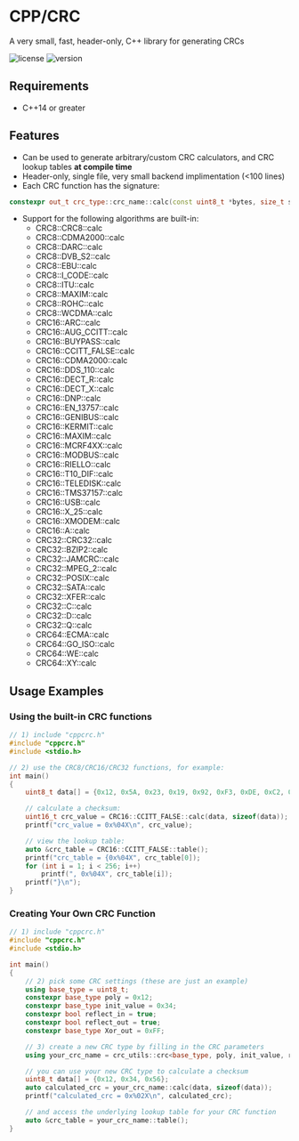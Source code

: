 # CPP/CRC
A very small, fast, header-only, C++ library for generating CRCs

![license](https://img.shields.io/badge/license-MIT-informational) ![version](https://img.shields.io/badge/version-1.0-blue)

## Requirements
* C++14 or greater

## Features
* Can be used to generate arbitrary/custom CRC calculators, and CRC lookup tables **at compile time**
* Header-only, single file, very small backend implimentation (<100 lines)
* Each CRC function has the signature:
```cpp
constexpr out_t crc_type::crc_name::calc(const uint8_t *bytes, size_t size, out_t crc = initial_value)
```
* Support for the following algorithms are built-in:
    * CRC8::CRC8::calc
    * CRC8::CDMA2000::calc
    * CRC8::DARC::calc
    * CRC8::DVB_S2::calc
    * CRC8::EBU::calc
    * CRC8::I_CODE::calc
    * CRC8::ITU::calc
    * CRC8::MAXIM::calc
    * CRC8::ROHC::calc
    * CRC8::WCDMA::calc
    * CRC16::ARC::calc
    * CRC16::AUG_CCITT::calc
    * CRC16::BUYPASS::calc
    * CRC16::CCITT_FALSE::calc
    * CRC16::CDMA2000::calc
    * CRC16::DDS_110::calc
    * CRC16::DECT_R::calc
    * CRC16::DECT_X::calc
    * CRC16::DNP::calc
    * CRC16::EN_13757::calc
    * CRC16::GENIBUS::calc
    * CRC16::KERMIT::calc
    * CRC16::MAXIM::calc
    * CRC16::MCRF4XX::calc
    * CRC16::MODBUS::calc
    * CRC16::RIELLO::calc
    * CRC16::T10_DIF::calc
    * CRC16::TELEDISK::calc
    * CRC16::TMS37157::calc
    * CRC16::USB::calc
    * CRC16::X_25::calc
    * CRC16::XMODEM::calc
    * CRC16::A::calc
    * CRC32::CRC32::calc
    * CRC32::BZIP2::calc
    * CRC32::JAMCRC::calc
    * CRC32::MPEG_2::calc
    * CRC32::POSIX::calc
    * CRC32::SATA::calc
    * CRC32::XFER::calc
    * CRC32::C::calc
    * CRC32::D::calc
    * CRC32::Q::calc
    * CRC64::ECMA::calc
    * CRC64::GO_ISO::calc
    * CRC64::WE::calc
    * CRC64::XY::calc

## Usage Examples

### Using the built-in CRC functions
```cpp
// 1) include "cppcrc.h"
#include "cppcrc.h"
#include <stdio.h>

// 2) use the CRC8/CRC16/CRC32 functions, for example:
int main()
{
    uint8_t data[] = {0x12, 0x5A, 0x23, 0x19, 0x92, 0xF3, 0xDE, 0xC2, 0x5A, 0x1F, 0x91, 0xA3};

    // calculate a checksum:
    uint16_t crc_value = CRC16::CCITT_FALSE::calc(data, sizeof(data));
    printf("crc_value = 0x%04X\n", crc_value);

    // view the lookup table:
    auto &crc_table = CRC16::CCITT_FALSE::table();
    printf("crc_table = {0x%04X", crc_table[0]);
    for (int i = 1; i < 256; i++)
        printf(", 0x%04X", crc_table[i]);
    printf("}\n");
}
```

### Creating Your Own CRC Function
```cpp
// 1) include "cppcrc.h"
#include "cppcrc.h"
#include <stdio.h>

int main()
{
    // 2) pick some CRC settings (these are just an example)
    using base_type = uint8_t;
    constexpr base_type poly = 0x12;
    constexpr base_type init_value = 0x34;
    constexpr bool reflect_in = true;
    constexpr bool reflect_out = true;
    constexpr base_type Xor_out = 0xFF;

    // 3) create a new CRC type by filling in the CRC parameters
    using your_crc_name = crc_utils::crc<base_type, poly, init_value, reflect_in, reflect_out, Xor_out>;

    // you can use your new CRC type to calculate a checksum
    uint8_t data[] = {0x12, 0x34, 0x56};
    auto calculated_crc = your_crc_name::calc(data, sizeof(data));
    printf("calculated_crc = 0x%02X\n", calculated_crc);

    // and access the underlying lookup table for your CRC function
    auto &crc_table = your_crc_name::table();
}
```